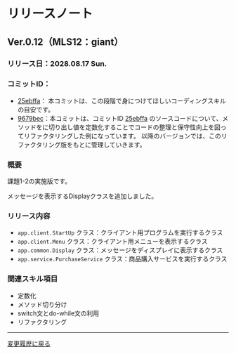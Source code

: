 # リリースノート

## Ver.0.12（MLS12：giant）

### リリース日：2028.08.17 Sun.

### コミットID：
  - [25ebffa](https://github.com/612-teacher001/jbasic-bendingmachine/commit/25ebffa)：	本コミットは、この段階で身につけてほしいコーディングスキルの目安です。
  - [9679bec](https://github.com/612-teacher001/jbasic-bendingmachine/commit/9679bec)：本コミットは、コミットID [25ebffa](https://github.com/612-teacher001/jbasic-bendingmachine/commit/25ebffa) のソースコードについて、メソッドをに切り出し値を定数化することでコードの整理と保守性向上を図ってリファクタリングした例になっています。  以降のバージョンでは、このリファクタリング版をもとに管理していきます。

### 概要

課題1-2の実施版です。

メッセージを表示するDisplayクラスを追加しました。

### リリース内容

  - `app.client.StartUp` クラス：クライアント用プログラムを実行するクラス
  - `app.client.Menu` クラス：クライアント用メニューを表示するクラス
  - `app.common.Display` クラス：メッセージをディスプレイに表示するクラス
  - `app.service.PurchaseService` クラス：商品購入サービスを実行するクラス

### 関連スキル項目

  - 定数化
  - メソッド切り分け
  - switch文とdo-while文の利用
  - リファクタリング


---

[変更履歴に戻る](../change.log.md)